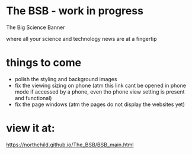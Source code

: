 # The BSB - work in progress

The Big Science Banner

where all your science and technology news are at a fingertip 

# things to come
- polish the styling and background images
- fix the viewing sizing on phone (atm this link cant be opened in phone mode
if accessed by a phone, even tho phone view setting is present and functional)
- fix the page windows (atm the pages do not display the websites yet)



# view it at:

https://northchild.github.io/The_BSB/BSB_main.html
